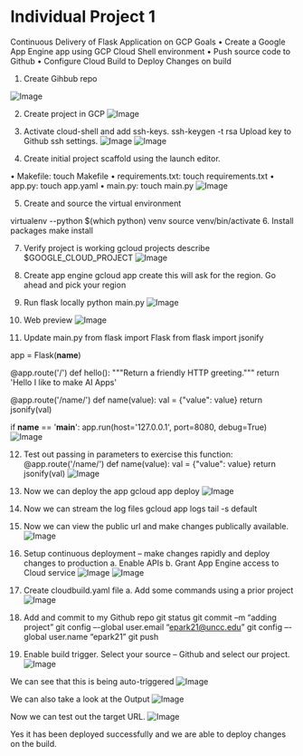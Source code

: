 # Individual Project 1
Continuous Delivery of Flask Application on GCP Goals
•	Create a Google App Engine app using GCP Cloud Shell environment
•	Push source code to Github
•	Configure Cloud Build to Deploy Changes on build

1.	Create Gihbub repo

![Image](../master/images/1.gif?raw=true) 

2.	Create project in GCP
![Image](../master/images/2.gif?raw=true) 
 
3.	Activate cloud-shell and add ssh-keys.  	ssh-keygen -t rsa 
Upload key to Github ssh settings.
![Image](../master/images/3.gif?raw=true) 
![Image](../master/images/4.gif?raw=true) 
 
 4.	Create initial project scaffold using the launch editor.

•	Makefile: touch Makefile
•	requirements.txt: touch requirements.txt
•	app.py: touch app.yaml
•	main.py: touch main.py
![Image](../master/images/5.gif?raw=true) 
 
5.	Create and source the virtual environment

virtualenv --python $(which python) venv
source venv/bin/activate
6.	Install packages
make install

7.	Verify project is working
gcloud projects describe $GOOGLE_CLOUD_PROJECT
![Image](../master/images/6.gif?raw=true)  

8.	Create app engine
gcloud app create 
this will ask for the region. Go ahead and pick your region


9.	Run flask locally
python main.py
![Image](../master/images/7.gif?raw=true)  

10.	Web preview
![Image](../master/images/8.gif?raw=true)  

11.	Update main.py
from flask import Flask
from flask import jsonify

app = Flask(__name__)

@app.route('/')
def hello():
    """Return a friendly HTTP greeting."""
    return 'Hello I like to make AI Apps'

@app.route('/name/<value>')
def name(value):
    val = {"value": value}
    return jsonify(val)

if __name__ == '__main__':
    app.run(host='127.0.0.1', port=8080, debug=True)
![Image](../master/images/9.gif?raw=true)  

12.	Test out passing in parameters to exercise this function:
@app.route('/name/<value>')
def name(value):
    val = {"value": value}
    return jsonify(val)
![Image](../master/images/10.gif?raw=true)  
13.	Now we can deploy the app
gcloud app deploy
![Image](../master/images/11.gif?raw=true)  

14.	Now we can stream the log files
gcloud app logs tail -s default


15.	Now we can view the public url and make changes publically available.
![Image](../master/images/12.gif?raw=true) 
 
16.	Setup continuous deployment – make changes rapidly and deploy changes to production
a.	Enable APIs
b.	Grant App Engine access to Cloud service
![Image](../master/images/13.gif?raw=true) 
![Image](../master/images/14.gif?raw=true) 
  

17.	Create cloudbuild.yaml file
a.	Add some commands using a prior project
![Image](../master/images/15.gif?raw=true)  

18.	Add and commit to my Github repo
git status
git commit –m “adding project”
git config –-global user.email “epark21@uncc.edu”
git config –-global user.name “epark21”
git push


19.	Enable build trigger.  Select your source – Github and select our project.
![Image](../master/images/16.gif?raw=true) 
 
We can see that this is being auto-triggered 
![Image](../master/images/17.gif?raw=true) 
 
We can also take a look at the Output
![Image](../master/images/18.gif?raw=true) 
 
Now we can test out the target URL.
![Image](../master/images/19.gif?raw=true) 
 
Yes it has been deployed successfully and we are able to deploy changes on the build.
